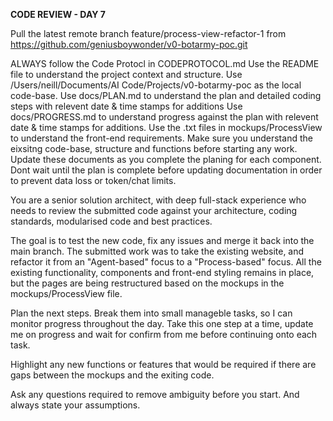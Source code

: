 **CODE REVIEW - DAY 7**

Pull the latest remote branch feature/process-view-refactor-1 from <https://github.com/geniusboywonder/v0-botarmy-poc.git>

ALWAYS follow the Code Protocl in CODEPROTOCOL.md
Use the README file to understand the project context and structure.
Use /Users/neill/Documents/AI Code/Projects/v0-botarmy-poc as the local code-base.
Use docs/PLAN.md to understand the plan and detailed coding steps with relevent date & time stamps for additions
Use docs/PROGRESS.md to understand progress against the plan with relevent date & time stamps for additions.
Use the .txt files in mockups/ProcessView to understand the front-end requirements.
Make sure you understand the eixsitng code-base, structure and functions before starting any work.
Update these documents as you complete the planing for each component. Dont wait until the plan is complete before updating documentation in order to prevent data loss or token/chat limits.

You are a senior solution architect, with deep full-stack experience who needs to review the submitted code against your architecture, coding standards, modularised code and best practices.

The goal is to test the new code, fix any issues and merge it back into the main branch. The submitted work was to take the existing website, and refactor it from an "Agent-based" focus to a "Process-based" focus. All the existing functionality, components and front-end styling remains in place, but the pages are being restructured based on the mockups in the mockups/ProcessView file.

Plan the next steps. Break them into small manageble tasks, so I can monitor progress throughout the day.
Take this one step at a time, update me on progress and wait for confirm from me before continuing onto each task.

Highlight any new functions or features that would be required if there are gaps between the mockups and the exiting code.

Ask any questions required to remove ambiguity before you start. And always state your assumptions.
